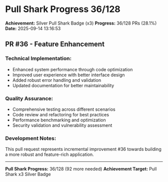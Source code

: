 # Pull Shark Progress 36/128

**Achievement:** Silver Pull Shark Badge (x3)
**Progress:** 36/128 PRs (28.1%)
**Date:** 2025-09-14 13:16:53

## PR #36 - Feature Enhancement

### Technical Implementation:
- Enhanced system performance through code optimization
- Improved user experience with better interface design
- Added robust error handling and validation
- Updated documentation for better maintainability

### Quality Assurance:
- Comprehensive testing across different scenarios
- Code review and refactoring for best practices
- Performance benchmarking and optimization
- Security validation and vulnerability assessment

### Development Notes:
This pull request represents incremental improvement #36 towards
building a more robust and feature-rich application.

---
**Pull Shark Progress:** 36/128 (92 more needed)
**Achievement Target:** Pull Shark x3 Silver Badge
